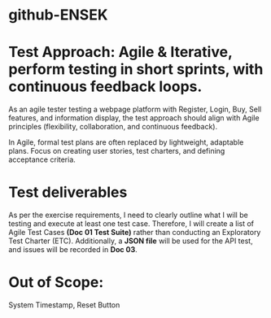 # github-ENSEK
# Test Approach: Agile & Iterative, perform testing in short sprints, with continuous feedback loops.

As an agile tester testing a webpage platform with Register, Login, Buy, Sell features, and information display, the test approach should align with Agile principles (flexibility, collaboration, and continuous feedback). 

In Agile, formal test plans are often replaced by lightweight, adaptable plans. Focus on creating user stories, test charters, and defining acceptance criteria.

# Test deliverables
As per the exercise requirements, I need to clearly outline what I will be testing and execute at least one test case. Therefore, I will create a list of Agile Test Cases **(Doc 01 Test Suite)** rather than conducting an Exploratory Test Charter (ETC). Additionally, a **JSON file** will be used for the API test, and issues will be recorded in **Doc 03**.
# Out of Scope: 
System Timestamp, Reset Button
